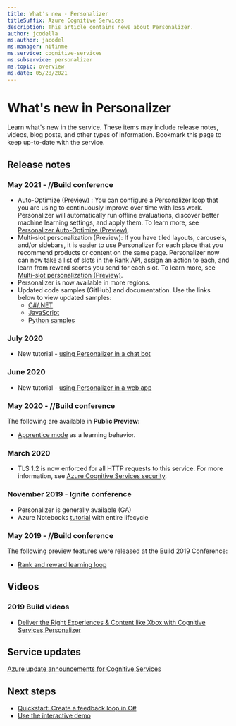 ```yaml
---
title: What's new - Personalizer
titleSuffix: Azure Cognitive Services
description: This article contains news about Personalizer.
author: jcodella
ms.author: jacodel
ms.manager: nitinme
ms.service: cognitive-services
ms.subservice: personalizer
ms.topic: overview
ms.date: 05/28/2021
---
```

# What's new in Personalizer

Learn what's new in the service. These items may include release notes, videos, blog posts, and other types of information. Bookmark this page to keep up-to-date with the service.

## Release notes

### May 2021  - //Build conference

* Auto-Optimize (Preview) : You can configure a Personalizer loop that you are using to continuously improve over time with less work. Personalizer will automatically run offline evaluations, discover better machine learning settings, and apply them. To learn more, see [Personalizer Auto-Optimize (Preview)](concept-auto-optimization.md).
* Multi-slot personalization (Preview): If you have tiled layouts, carousels, and/or sidebars, it is easier to use Personalizer for each place that you recommend products or content on the same page. Personalizer now can now take a list of slots in the Rank API, assign an action to each, and learn from reward scores you send for each slot. To learn more, see [Multi-slot personalization (Preview)](concept-multi-slot-personalization.md).
* Personalizer is now available in more regions.
* Updated code samples (GitHub) and documentation. Use the links below to view updated samples:
  * [C#/.NET](https://github.com/Azure-Samples/cognitive-services-quickstart-code/tree/master/dotnet/Personalizer)
  * [JavaScript](https://github.com/Azure-Samples/cognitive-services-quickstart-code/tree/master/javascript/Personalizer)
  * [Python samples](https://github.com/Azure-Samples/cognitive-services-quickstart-code/tree/master/python/Personalizer)

### July 2020

* New tutorial - [using Personalizer in a chat bot](tutorial-use-personalizer-chat-bot.md)

### June 2020

* New tutorial - [using Personalizer in a web app](tutorial-use-personalizer-web-app.md)

### May 2020 - //Build conference

The following are available in **Public Preview**:

 * [Apprentice mode](concept-apprentice-mode.md) as a learning behavior.

### March 2020

* TLS 1.2 is now enforced for all HTTP requests to this service. For more information, see [Azure Cognitive Services security](../cognitive-services-security.md).

### November 2019 - Ignite conference

* Personalizer is generally available (GA)
* Azure Notebooks [tutorial](tutorial-use-azure-notebook-generate-loop-data.md) with entire lifecycle

### May 2019 - //Build conference

The following preview features were released at the Build 2019 Conference:

* [Rank and reward learning loop](what-is-personalizer.md)

## Videos

### 2019 Build videos

* [Deliver the Right Experiences & Content like Xbox with Cognitive Services Personalizer](https://azure.microsoft.com/resources/videos/build-2019-deliver-the-right-experiences-and-content-with-cognitive-services-personalizer/)

## Service updates

[Azure update announcements for Cognitive Services](https://azure.microsoft.com/updates/?product=cognitive-services)

## Next steps

* [Quickstart: Create a feedback loop in C#](./quickstart-personalizer-sdk.md?pivots=programming-language-csharp%253fpivots%253dprogramming-language-csharp)
* [Use the interactive demo](https://personalizationdemo.azurewebsites.net/)
